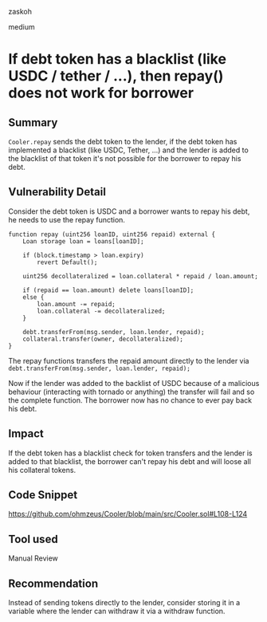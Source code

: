 zaskoh

medium

# If debt token has a blacklist (like USDC / tether / ...), then repay() does not work for borrower

## Summary
`Cooler.repay` sends the debt token to the lender, if the debt token has implemented a blacklist (like USDC, Tether, ...) and the lender is added to the blacklist of that token it's not possible for the borrower to repay his debt.

## Vulnerability Detail
Consider the debt token is USDC and a borrower wants to repay his debt, he needs to use the repay function.

```solidity
function repay (uint256 loanID, uint256 repaid) external {
    Loan storage loan = loans[loanID];

    if (block.timestamp > loan.expiry) 
        revert Default();
    
    uint256 decollateralized = loan.collateral * repaid / loan.amount;

    if (repaid == loan.amount) delete loans[loanID];
    else {
        loan.amount -= repaid;
        loan.collateral -= decollateralized;
    }

    debt.transferFrom(msg.sender, loan.lender, repaid);
    collateral.transfer(owner, decollateralized);
}
```

The repay functions transfers the repaid amount directly to the lender via
`debt.transferFrom(msg.sender, loan.lender, repaid);`

Now if the lender was added to the backlist of USDC because of a malicious behaviour (interacting with tornado or anything) the transfer will fail and so the complete function. The borrower now has no chance to ever pay back his debt.

## Impact
If the debt token has a blacklist check for token transfers and the lender is added to that blacklist, the borrower can't repay his debt and will loose all his collateral tokens.

## Code Snippet
https://github.com/ohmzeus/Cooler/blob/main/src/Cooler.sol#L108-L124

## Tool used

Manual Review

## Recommendation
Instead of sending tokens directly to the lender, consider storing it in a variable where the lender can withdraw it via a withdraw function.